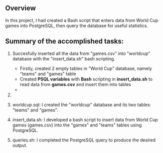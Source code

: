 Overview
-
In this project, I had created a Bash script that enters data from World Cup games into PostgreSQL, then query the database for useful statistics.

Summary of the accomplished tasks:
-

1) Succesfully inserted all the data from "games.csv" into "worldcup" database with the "insert_data.sh" bash scripting.
   - Firstly, created 2 empty tables in "World Cup" database, namely "teams" and "games" table
   - Created **PSQL variables** with **Bash** scripting in **insert_data.sh** to read data from **games.csv** and insert them into tables
   - 
3) 




1) worldcup.sql:
   I created the "worldcup" database and its two tables: "teams" and "games".
   
2) insert_data.sh:
   I developed a bash script to insert data from World Cup games (games.csv) into the "games" and "teams" tables using PostgreSQL.
   
3) queries.sh:
   I completed the PostgreSQL query to produce the desired output.
